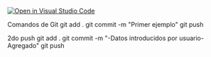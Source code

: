 [![Open in Visual Studio Code](https://classroom.github.com/assets/open-in-vscode-c66648af7eb3fe8bc4f294546bfd86ef473780cde1dea487d3c4ff354943c9ae.svg)](https://classroom.github.com/online_ide?assignment_repo_id=9758861&assignment_repo_type=AssignmentRepo)

Comandos de Git
git add .
git commit -m "Primer ejemplo"
git push 

2do push 
git add .
git commit -m "-Datos introducidos por usuario- Agregado"
git push